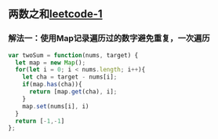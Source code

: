 <!-- 两数相加.md -->
## 两数之和[leetcode-1](https://leetcode-cn.com/problems/two-sum/)

### 解法一：使用Map记录遍历过的数字避免重复，一次遍历
```js
var twoSum = function(nums, target) {
  let map = new Map();
  for(let i = 0; i < nums.length; i++){
    let cha = target - nums[i];
    if(map.has(cha)){
      return [map.get(cha), i];
    }
    map.set(nums[i], i)
  }
  return [-1,-1]
};
```